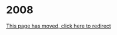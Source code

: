 # 2008

[This page has moved, click here to redirect](https://docs.eqemu.io/server/changelog/server/2008)

